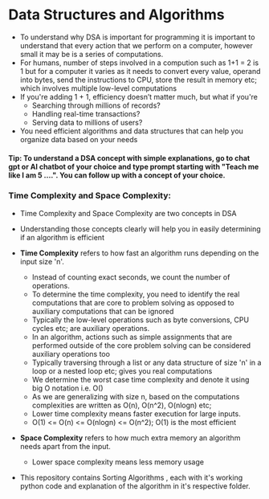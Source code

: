 # Data Structures and Algorithms

- To understand why DSA is important for programming it is important to understand that every action that we perform on a computer, however small it may be is a series of computations.
- For humans, number of steps involved in a compution such as 1+1 = 2 is 1 but for a computer it varies as it needs to convert every value, operand into bytes, send the instructions to CPU, store the result in memory etc; which involves multiple low-level computations
- If you're adding 1 + 1, efficiency doesn’t matter much, but what if you're
    - Searching through millions of records?
    - Handling real-time transactions?
    - Serving data to millions of users?
- You need efficient algorithms and data structures that can help you organize data based on your needs

#### Tip: To understand a DSA concept with simple explanations, go to chat gpt or AI chatbot of your choice and type prompt starting with "Teach me like I am 5 ....". You can follow up with a concept of your choice.


### Time Complexity and Space Complexity:
- Time Complexity and Space Complexity are two concepts in DSA
- Understanding those concepts clearly will help you in easily determining if an algorithm is efficient

- **Time Complexity** refers to how fast an algorithm runs depending on the input size 'n'.
    - Instead of counting exact seconds, we count the number of operations.
    - To determine the time complexity, you need to identify the real computations that are core to problem solving as opposed to auxiliary computations that can be ignored
    - Typically the low-level operations such as byte conversions, CPU cycles etc; are auxiliary operations.
    - In an algorithm, actions such as simple assignments that are performed outside of the core problem solving can be considered auxiliary operations too
    - Typically traversing through a list or any data structure of size 'n' in a loop or a nested loop etc; gives you real computations
    - We determine the worst case time complexity and denote it using  big O notation i.e. O()
    - As we are generalizing with size n, based on the computations complexities are written as O(n), O(n^2), O(nlogn) etc;
    - Lower time complexity means faster execution for large inputs.
    - O(1) <= O(n) <= O(nlogn) <= O(n^2); O(1) is the most efficient 

- **Space Complexity** refers to how much extra memory an algorithm needs apart from the input.
    - Lower space complexity means less memory usage



- This repository contains Sorting Algorithms , each with it's working python code and explanation of the algorithm in it's respective folder.
